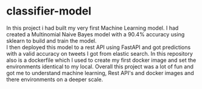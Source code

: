 # classifier-model
In this project i had built my very first Machine Learning model. 
I had created a Multinomial Naive Bayes model with a 90.4% accuracy using sklearn to build and train the model.  
I then deployed this model to a rest API using FastAPI and got predictions with a valid accuracy on tweets I got from elastic search.
In this repository also is a dockerfile which I used to create my first docker image and set the environments identical to my local.
Overall this project was a lot of fun and got me to understand machine learning, Rest API's and docker images and there environments on a deeper scale.
